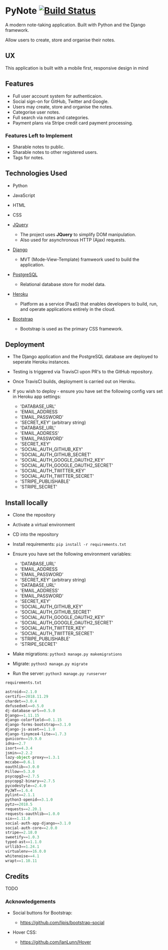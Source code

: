 # PyNote [![Build Status](https://travis-ci.com/davedodea/CI-Project5.svg?token=mSbTyy1sJpCTYfpkhqUw&branch=master)](https://travis-ci.com/davedodea/CI-Project5)

A modern note-taking application. Built with Python and the Django framework.

Allow users to create, store and organise their notes.

 
## UX
This application is built with a mobile first, responsive design in mind

## Features
- Full user account system for authenticaion.
- Social sign-on for GitHub, Twitter and Google.
- Users may create, store and organise the notes.
- Categorise user notes.
- Full search via notes and categories.
- Payment plans via Stripe credit card payment processing.

### Features Left to Implement
- Sharable notes to public.
- Sharable notes to other registered users.
- Tags for notes.

## Technologies Used
- Python
- JavaScript
- HTML
- CSS

- [JQuery](https://jquery.com)
    - The project uses **JQuery** to simplify DOM manipulation.
    - Also used for asynchronous HTTP (Ajax) requests.

- [Django](https://www.djangoproject.com/)
    - MVT (Mode-View-Template) framweork used to build the application. 

- [PostgreSQL](https://www.postgresql.org/)
    - Relational database store for model data.
    
- [Heroku](https://www.heroku.com/)
    - Platform as a service (PaaS) that enables developers to build, run, and operate applications entirely in the cloud.
    
- [Bootstrap](https://getbpptstrap.com)
    - Bootstrap is used as the primary CSS framework.

## Deployment
- The Django application and the PostgreSQL database are deployed to seperate Heroku instances.

- Testing is triggered via TravisCI upon PR's to the GitHub repository.

- Once TravisCI builds, deployment is carried out on Heroku.

- If you wish to deploy - ensure you have set the following config vars set in Heroku app settings:
    - 'DATABASE_URL'
    - 'EMAIL_ADDRESS
    - 'EMAIL_PASSWORD'
    - 'SECRET_KEY' (arbitrary string)
    - 'DATABASE_URL'
    - 'EMAIL_ADDRESS'
    - 'EMAIL_PASSWORD'
    - 'SECRET_KEY'
    - 'SOCIAL_AUTH_GITHUB_KEY'
    - 'SOCIAL_AUTH_GITHUB_SECRET'
    - 'SOCIAL_AUTH_GOOGLE_OAUTH2_KEY'
    - 'SOCIAL_AUTH_GOOGLE_OAUTH2_SECRET'
    - 'SOCIAL_AUTH_TWITTER_KEY'
    - 'SOCIAL_AUTH_TWITTER_SECRET'
    - 'STRIPE_PUBLISHABLE'
    - 'STRIPE_SECRET'
    
## Install locally

- Clone the repository

- Activate a virtual environment

- CD into the repository

- Install requirements: `pip install -r requirements.txt`

- Ensure you have set the following environment variables:
    - 'DATABASE_URL'
    - 'EMAIL_ADDRESS
    - 'EMAIL_PASSWORD'
    - 'SECRET_KEY' (arbitrary string)
    - 'DATABASE_URL'
    - 'EMAIL_ADDRESS'
    - 'EMAIL_PASSWORD'
    - 'SECRET_KEY'
    - 'SOCIAL_AUTH_GITHUB_KEY'
    - 'SOCIAL_AUTH_GITHUB_SECRET'
    - 'SOCIAL_AUTH_GOOGLE_OAUTH2_KEY'
    - 'SOCIAL_AUTH_GOOGLE_OAUTH2_SECRET'
    - 'SOCIAL_AUTH_TWITTER_KEY'
    - 'SOCIAL_AUTH_TWITTER_SECRET'
    - 'STRIPE_PUBLISHABLE'
    - 'STRIPE_SECRET'


- Make migrations: `python3 manage.py makemigrations`

- Migrate: `python3 manage.py migrate`

- Run the server: `python3 manage.py runserver`

```python
requirements.txt

astroid==2.1.0
certifi==2018.11.29
chardet==3.0.4
defusedxml==0.5.0
dj-database-url==0.5.0
Django==1.11.15
django-colorfield==0.1.15
django-forms-bootstrap==3.1.0
django-js-asset==1.1.0
django-tinymce4-lite==1.7.3
gunicorn==19.9.0
idna==2.7
isort==4.3.4
jsmin==2.2.2
lazy-object-proxy==1.3.1
mccabe==0.6.1
oauthlib==3.0.0
Pillow==5.3.0
psycopg2==2.7.5
psycopg2-binary==2.7.5
pycodestyle==2.4.0
PyJWT==1.6.4
pylint==2.1.1
python3-openid==3.1.0
pytz==2018.5
requests==2.20.1
requests-oauthlib==1.0.0
six==1.11.0
social-auth-app-django==3.1.0
social-auth-core==2.0.0
stripe==2.18.0
sweetify==1.0.3
typed-ast==1.1.0
urllib3==1.24.1
virtualenv==16.0.0
whitenoise==4.1
wrapt==1.10.11


```


## Credits
TODO

### Acknowledgements
- Social buttons for Bootstrap:
   - https://github.com/lipis/bootstrap-social

- Hover CSS:
   - https://github.com/IanLunn/Hover
